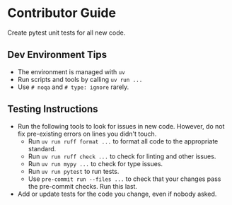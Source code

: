 # Contributor Guide

Create pytest unit tests for all new code.

## Dev Environment Tips
- The environment is managed with `uv`
- Run scripts and tools by calling `uv run ...`
- Use `# noqa` and `# type: ignore` rarely.

## Testing Instructions
- Run the following tools to look for issues in new code. However, do not fix pre-existing errors on lines you didn't touch.
  - Run `uv run ruff format ...` to format all code to the appropriate standard.
  - Run `uv run ruff check ...` to check for linting and other issues.
  - Run `uv run mypy ...` to check for type issues.
  - Run `uv run pytest` to run tests.
  - Use `pre-commit run --files ...` to check that your changes pass the pre-commit checks. Run this last.
- Add or update tests for the code you change, even if nobody asked.

